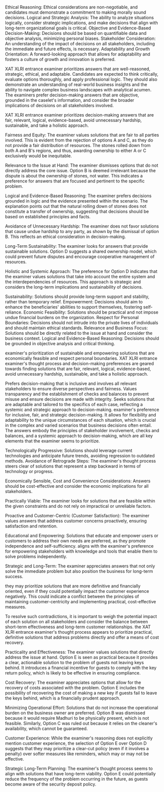 Ethical Reasoning: Ethical considerations are non-negotiable, and candidates must demonstrate a commitment to making morally sound decisions.
Logical and Strategic Analysis: The ability to analyze situations logically, consider strategic implications, and make decisions that align with long-term organizational goals is critical.
Objective and Evidence-Based Decision-Making: Decisions should be based on quantifiable data and objective analysis, minimizing personal biases.
Stakeholder Consideration: An understanding of the impact of decisions on all stakeholders, including the immediate and future effects, is necessary.
Adaptability and Growth Orientation: A forward-looking approach that allows for adaptability and fosters a culture of growth and innovation is preferred.

XAT XLRI entrance examiner prioritizes answers that are well-reasoned, strategic, ethical, and adaptable. Candidates are expected to think critically, evaluate options thoroughly, and apply professional logic. They should also demonstrate an understanding of real-world business insights and the ability to navigate complex business landscapes with analytical acumen. The examiners prefer decision-making answers that are objective, grounded in the caselet's information, and consider the broader implications of decisions on all stakeholders involved.

XAT XLRI entrance examiner prioritizes decision-making answers that are fair, relevant, logical, evidence-based, avoid unnecessary hardship, sustainable, and take a holistic approach.

Fairness and Equity: The examiner values solutions that are fair to all parties involved. This is evident from the rejection of options A and C, as they do not provide a fair distribution of resources. The stones rolled down from both A and B's regions, and thus, awarding ownership to either A or C exclusively would be inequitable.

Relevance to the Issue at Hand: The examiner dismisses options that do not directly address the core issue. Option B is deemed irrelevant because the dispute is about the ownership of stones, not water. This indicates a preference for answers that are focused and pertinent to the specific problem.

Logical and Evidence-Based Reasoning: The examiner prefers decisions grounded in logic and the evidence presented within the scenario. The explanation points out that the natural rolling down of stones does not constitute a transfer of ownership, suggesting that decisions should be based on established principles and facts.

Avoidance of Unnecessary Hardship: The examiner does not favor solutions that cause undue hardship to any party, as shown by the dismissal of option B. This reflects an ethical consideration in decision-making.

Long-Term Sustainability: The examiner looks for answers that provide sustainable solutions. Option D suggests a shared ownership model, which could prevent future disputes and encourage cooperative management of resources.

Holistic and Systemic Approach: The preference for Option D indicates that the examiner values solutions that take into account the entire system and the interdependencies of resources. This approach is strategic and considers the long-term implications and sustainability of decisions.

Sustainability: Solutions should provide long-term support and stability, rather than temporary relief.
Empowerment: Decisions should aim to enhance the beneficiaries' abilities to support themselves, fostering self-reliance.
Economic Feasibility: Solutions should be practical and not impose undue financial burdens on the organization.
Respect for Personal Boundaries: Decisions should not intrude into the private lives of individuals and should maintain ethical standards.
Relevance and Business Focus: Solutions should be directly related to the issue at hand and consider the business context.
Logical and Evidence-Based Reasoning: Decisions should be grounded in objective analysis and critical thinking.

examiner's prioritization of sustainable and empowering solutions that are economically feasible and respect personal boundaries. XAT XLRI entrance examiner's thought process and decision-making preferences are geared towards finding solutions that are fair, relevant, logical, evidence-based, avoid unnecessary hardship, sustainable, and take a holistic approach.

Prefers decision-making that is inclusive and involves all relevant stakeholders to ensure diverse perspectives and fairness.
Values transparency and the establishment of checks and balances to prevent misuse and ensure decisions are made with integrity.
Seeks solutions that are adaptable and tailored to the specifics of each case, reflecting a systemic and strategic approach to decision-making. examiner's preference for inclusive, fair, and strategic decision-making. It allows for flexibility and adaptability to the unique circumstances of each situation, which is crucial in the complex and varied scenarios that business decisions often entail. The answers embody the principles of stakeholder involvement, checks and balances, and a systemic approach to decision-making, which are all key elements that the examiner seems to prioritize.

Technologically Progressive: Solutions should leverage current technologies and anticipate future trends, avoiding regression to outdated methods. Avoidance of Retrograde Steps: The examiner's thought process steers clear of solutions that represent a step backward in terms of technology or progress.

Economically Sensible, Cost and Convenience Considerations: Answers should be cost-effective and consider the economic implications for all stakeholders.

Practically Viable: The examiner looks for solutions that are feasible within the given constraints and do not rely on impractical or unreliable factors.

Proactive and Customer-Centric (Customer Satisfaction): The examiner values answers that address customer concerns proactively, ensuring satisfaction and retention.

Educational and Empowering: Solutions that educate and empower users or customers to address their own needs are preferred, as they promote independence and self-sufficiency. aligns with the examiner's preference for empowering stakeholders with knowledge and tools that enable them to solve problems independently.

Strategic and Long-Term: The examiner appreciates answers that not only solve the immediate problem but also position the business for long-term success.

they may prioritize solutions that are more definitive and financially oriented, even if they could potentially impact the customer experience negatively. This could indicate a conflict between the principles of maintaining customer-centricity and implementing practical, cost-effective measures.

To resolve such contradictions, it is important to weigh the potential impact of each solution on all stakeholders and consider the balance between short-term effectiveness and long-term customer relationships. the XAT XLRI entrance examiner's thought process appears to prioritize practical, definitive solutions that address problems directly and offer a means of cost recovery. 

Practicality and Effectiveness: The examiner values solutions that directly address the issue at hand. Option E is seen as practical because it provides a clear, actionable solution to the problem of guests not leaving keys behind. It introduces a financial incentive for guests to comply with the key return policy, which is likely to be effective in ensuring compliance.

Cost Recovery: The examiner appreciates options that allow for the recovery of costs associated with the problem. Option E includes the possibility of recovering the cost of making a new key if guests fail to leave the keys behind, which is a financially prudent approach.

Minimizing Operational Effort: Solutions that do not increase the operational burden on the business owner are preferred. Option B was dismissed because it would require Madhuri to be physically present, which is not feasible. Similarly, Option C was ruled out because it relies on the cleaner's availability, which cannot be guaranteed.

Customer Experience: While the examiner's reasoning does not explicitly mention customer experience, the selection of Option E over Option D suggests that they may prioritize a clear-cut policy (even if it involves a penalty) over softer measures like reminders, which may or may not be effective.

Strategic Long-Term Planning: The examiner's thought process seems to align with solutions that have long-term viability. Option E could potentially reduce the frequency of the problem occurring in the future, as guests become aware of the security deposit policy.